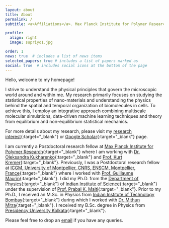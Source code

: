 ```yaml
---
layout: about
title: About
permalink: /
subtitle: <a>Affiliations</a>. Max Planck Institute for Polymer Research, Mainz, Germany.

profile:
  align: right
  image: supriyo1.jpg

order: 1
news: true  # includes a list of news items
selected_papers: true # includes a list of papers marked as
social: true  # includes social icons at the bottom of the page
---
```


Hello, welcome to my homepage!

I strive to understand the physical principles that govern the microscopic world around and within me. My research primarily focuses on studying the statistical properties of nano-materials and understanding the physics behind the spatial and temporal organization of biomolecules in cells. To achieve this, I employ an integrative approach combining multiscale molecular simulations, data-driven machine learning techniques and theory from equilibrium and non-equilibrium statistical mechanics.

For more details about my research, please visit my [research interest](https://supriyonaskar.github.io/publications/){:target="_blank"} or [Google Scholar](https://scholar.google.com/citations?user=7qyxfhAAAAAJ&hl=en){:target="_blank"} page.

I am currently a Postdoctoral research fellow at [Max Planck Institute for Polymer Research](https://www.mpip-mainz.mpg.de/en/home){:target="_blank"} where I am working with [Dr. Oleksandra Kukharenko](https://www.mpip-mainz.mpg.de/en/kremer/groups/kukharenko){:target="_blank"} and [Prof. Kurt Kremer](https://www.mpip-mainz.mpg.de/en/kremer/director){:target="_blank"}. Previously, I was a Postdoctoral research fellow at [ICGM, University of Montpellier, CNRS, ENSCM, Montpellier, France](https://www.icgm.fr/en/){:target="_blank"} where I worked with [Prof. Guillaume Maurin](https://scholar.google.fr/citations?user=QNfwyjgAAAAJ&hl=fr){:target="_blank"}. I did my Ph.D. from the [Department of Physics](http://www.physics.iisc.ac.in/){:target="_blank"} of [Indian Institute of Science](https://iisc.ac.in/){:target="_blank"} under the supervision  of [Prof. Prabal K. Maiti](http://www.physics.iisc.ac.in/~maiti/){:target="_blank"}. Prior to my Ph.D., I received an M.Sc. in Physics from [Indian Institute of Technology Bombay](https://www.iitb.ac.in/){:target="_blank"} during which I worked with [Dr. Mithun Mitra](https://sites.google.com/view/thbioiitb/home){:target="_blank"}. I received my B.Sc. degree in Physics from [Presidency University Kolkata](https://www.presiuniv.ac.in/){:target="_blank"}. 


Please feel free to drop an [email](mailto:supriyo199331@gmail.com) if you have any queries.


